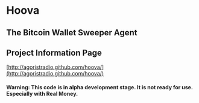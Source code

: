 # Hoova

## The Bitcoin Wallet Sweeper Agent

## Project Information Page
[http://agoristradio.github.com/hoova/](http://agoristradio.github.com/hoova/)

#### Warning: This code is in alpha development stage. It is not ready for use. Especially with Real Money.

